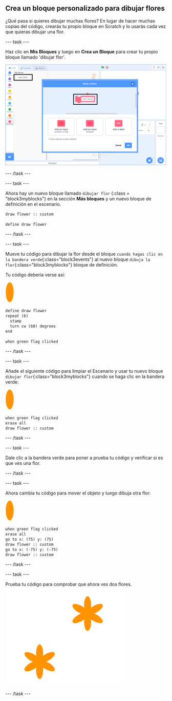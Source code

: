 ## Crea un bloque personalizado para dibujar flores

¿Qué pasa si quieres dibujar muchas flores? En lugar de hacer muchas copias del código, crearás tu propio bloque en Scratch y lo usarás cada vez que quieras dibujar una flor.

\--- task \---

Haz clic en **Mis Bloques** y luego en **Crea un Bloque** para crear tu propio bloque llamado 'dibujar flor'.

![captura de pantalla](images/flower-make-block.png)

\--- /task \---

\--- task \---

Ahora hay un nuevo bloque llamado `dibujar flor` {:class = "block3myblocks"} en la sección **Más bloques** y un nuevo bloque de definición en el escenario.

```blocks3
draw flower :: custom

define draw flower
```

\--- /task \---

\--- task \---

Mueve tu código para dibujar la flor desde el bloque `cuando hagas clic en la bandera verde`{:class="block3events"} al nuevo bloque `dibuja la flor`{:class="block3myblocks"} bloque de definición.

Tu código debería verse así:

![objeto flor](images/flower-sprite.png)

```blocks3
define draw flower
repeat (6) 
  stamp
  turn cw (60) degrees
end

when green flag clicked
```

\--- /task \---

\--- task \---

Añade el siguiente código para limpiar el Escenario y usar tu nuevo bloque `dibujar flor`{:class="block3myblocks"} cuando se haga clic en la bandera verde:

![objeto flor](images/flower-sprite.png)

```blocks3
when green flag clicked
erase all
draw flower :: custom
```

\--- /task \---

\--- task \---

Dale clic a la bandera verde para poner a prueba tu código y verificar si es que ves una flor.

\--- /task \---

\--- task \---

Ahora cambia tu código para mover el objeto y luego dibuja otra flor:

![objeto flor](images/flower-sprite.png)

```blocks3
when green flag clicked
erase all
go to x: (75) y: (75)
draw flower :: custom
go to x: (-75) y: (-75)
draw flower :: custom 
```

\--- /task \---

\--- task \---

Prueba tu código para comprobar que ahora ves dos flores.

![captura de pantalla](images/flower-two.png)

\--- /task \---